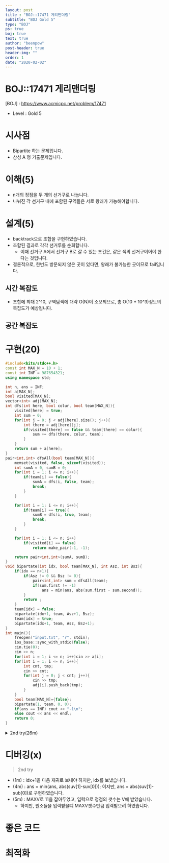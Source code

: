 ```yaml
---
layout: post
title : "BOJ::17471 게리맨더링"
subtitle: "BOJ Gold 5"
type: "BOJ"
ps: true
boj: true
text: true
author: "beenpow"
post-header: true
header-img: ""
order: 1
date: "2020-02-02"
---
```


# BOJ::17471 게리맨더링
[BOJ] : <https://www.acmicpc.net/problem/17471>
- Level : Gold 5

# 시사점
- Bipartite 하는 문제입니다.
- 삼성 A 형 기출문제입니다.

# 이해(5)
- n개의 정점을 두 개의 선거구로 나눕니다.
- 나눠진 각 선거구 내에 포함된 구역들은 서로 왕래가 가능해야합니다.

# 설계(5)
- backtrack으로 조합을 구현하였습니다.
- 조합된 결과로 각각 선거루를 순회합니다.
  - 이때 선거구 A에서 선거구 B로 갈 수 있는 조건은, 같은 색의 선거구이어야 한다는 것입니다.
- 결론적으로, 한번도 방문되지 않은 곳이 있다면, 왕래가 불가능한 곳이므로 fail입니다.

## 시간 복잡도
- 조합에 최대 2^10, 구역탐색에 대략 O(N)이 소모되므로, 총 O(10 * 10^3)정도의 복잡도가 예상됩니다.

## 공간 복잡도

# 구현(20)

```cpp
#include<bits/stdc++.h>
const int MAX_N = 10 + 1;
const int INF = 987654321;
using namespace std;

int n, ans = INF;
int a[MAX_N];
bool visited[MAX_N];
vector<int> adj[MAX_N];
int dfs(int here, bool colur, bool team[MAX_N]){
    visited[here] = true;
    int sum = 0;
    for(int j = 0; j < adj[here].size(); j++){
        int there = adj[here][j];
        if(visited[there] == false && team[there] == colur){
            sum += dfs(there, colur, team);
        }
    }
    return sum + a[here];
}
pair<int,int> dfsAll(bool team[MAX_N]){
    memset(visited, false, sizeof(visited));
    int sumA = 0, sumB = 0;
    for(int i = 1; i <= n; i++){
        if(team[i] == false){
            sumA = dfs(i, false, team);
            break;
        }
    }

    for(int i = 1; i <= n; i++){
        if(team[i] == true){
            sumB = dfs(i, true, team);
            break;
        }
    }

    for(int i = 1; i <= n; i++)
        if(visited[i] == false)
            return make_pair(-1, -1);

    return pair<int,int>(sumA, sumB);
}
void bipartate(int idx, bool team[MAX_N], int Asz, int Bsz){
    if(idx == n+1){
        if(Asz != 0 && Bsz != 0){
            pair<int,int> sum = dfsAll(team);
            if(sum.first != -1)
                ans = min(ans, abs(sum.first - sum.second));
        }
        return ;
    }
    team[idx] = false;
    bipartate(idx+1, team, Asz+1, Bsz);
    team[idx] = true;
    bipartate(idx+1, team, Asz, Bsz+1);
}
int main(){
    freopen("input.txt", "r", stdin);
    ios_base::sync_with_stdio(false);
    cin.tie(0);
    cin >> n;
    for(int i = 1; i <= n; i++)cin >> a[i];
    for(int i = 1; i <= n; i++){
        int cnt, tmp;
        cin >> cnt;
        for(int j = 0; j < cnt; j++){
            cin >> tmp;
            adj[i].push_back(tmp);
        }
    }
    bool team[MAX_N]={false};
    bipartate(1, team, 0, 0);
    if(ans == INF) cout << "-1\n";
    else cout << ans << endl;
    return 0;
}
```

<details markdown="1">
<summary> 2nd try(26m) </summary>

```cpp
#include<bits/stdc++.h>
#define endl '\n'
#define pb push_back
#define rep(i,a,b) for(int i=a;i<b;i++)
#define r_rep(i,a,b) for(int i=a;i>b;i--)
const int MAXV = 10 +1, inf = 0x3f3f3f3f;
using namespace std;

int V;
int a[MAXV];
bool seen[MAXV];
vector<int> adj[MAXV];
int suv[2], ans = inf;
void input(){
    cin >> V;
    rep(i, 1, V+1) cin >> a[i]; // 실수(5m) : MAXV까지 돌림
    rep(i, 1, V+1){
        int cnt; cin >> cnt;
        rep(j, 0, cnt){
            int x; cin >> x;
            adj[i].pb(x);
        }
    }
}
void dfs(int here, int who, bool myTeam[MAXV]){
    seen[here] = true;
    suv[who] += a[here];
    rep(i, 0, adj[here].size()){
        int there = adj[here][i];
        if(!seen[there] && myTeam[there])
            dfs(there, who, myTeam);
    }
}
bool able(vector<int> u, int who){
    bool myTeam[MAXV] = {false};
    memset(seen, false, sizeof(seen));
    memset(myTeam, false, sizeof(myTeam));
    rep(i, 0, u.size()) myTeam[u[i]] = true;
    dfs(u[0], who, myTeam);
    rep(i, 0, MAXV) if(myTeam[i] != seen[i]) return false;
    return true;
}
void backtrack(int idx, vector<int> u, vector<int> v){
    if(idx == V+1){
        if(u.size() == 0 || v.size() == 0) return;
        suv[0] = suv[1] = 0;
        if(able(u, 0) && able(v, 1))
            ans = min(ans, abs(suv[0] - suv[1])); // 실수(4m) : min안하고, ans계속 갱신함
        return;
    }
    u.pb(idx); backtrack(idx+1, u, v); u.pop_back(); // 실수(1m) : idx+1해야하는데,
    v.pb(idx); backtrack(idx+1, u, v); v.pop_back(); // idx보냄
}
void process(){
    input();
    vector<int> u, v;
    backtrack(1, u, v);
    if(ans == inf) cout << -1 << endl;
    else cout << ans << endl;
}
int main(){
    ios_base::sync_with_stdio(false);
    cin.tie(0); cout.tie(0);
    process();
    return 0;
}
```

</details>


# 디버깅(x)

> 2nd try
  - (1m) : idx+1을 다음 재귀로 보내야 하지만, idx를 보냈습니다. 
  - (4m) : ans = min(ans, abs(suv[1]-suv[0])); 이지만, ans = abs(suv[1]-sub[0])로 구현하였습니다.
  - (5m) : MAXV로 11을 잡아두었고, 입력으로 정점의 갯수는 V에 받았습니다.
    - 하지만, 원소들을 입력받을떄 MAXV갯수만큼 입력받으려 하였습니다.

# 좋은 코드

# 최적화

